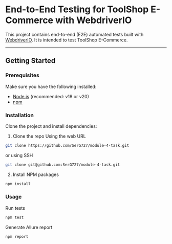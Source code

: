 # End-to-End Testing for ToolShop E-Commerce with WebdriverIO

This project contains end-to-end (E2E) automated tests built with [WebdriverIO](https://webdriver.io/). It is intended to test ToolShop E-Commerce.

---

## Getting Started

### Prerequisites

Make sure you have the following installed:

- [Node.js](https://nodejs.org/) (recommended: v18 or v20)
- [npm](https://www.npmjs.com/)

### Installation
Clone the project and install dependencies:

1. Clone the repo
Using the web URL
```bash
git clone https://github.com/SerG727/module-4-task.git
```
or using SSH
```bash
git clone git@github.com:SerG727/module-4-task.git
```

2. Install NPM packages
```bash
npm install
```

### Usage
Run tests
```bash
npm test
```
Generate Allure report
```bash
npm report
```